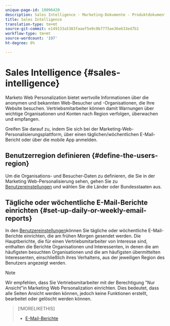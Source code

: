 ```yaml
---
unique-page-id: 10096420
description: Sales Intelligence - Marketing-Dokumente - Produktdokumentation
title: Sales Intelligence
translation-type: tm+mt
source-git-commit: e149133a5383faaef5e9c9b7775ae36e633ed7b1
workflow-type: tm+mt
source-wordcount: '197'
ht-degree: 0%

---
```



# Sales Intelligence {#sales-intelligence}

Marketo Web Personalization bietet wertvolle Informationen über die anonymen und bekannten Web-Besucher und -Organisationen, die Ihre Website besuchen. Vertriebsmitarbeiter können damit Warnungen über wichtige Organisationen und Konten nach Region verfolgen, überwachen und empfangen.

Greifen Sie darauf zu, indem Sie sich bei der Marketing-Web-Personalisierungsplattform, über einen täglichen/wöchentlichen E-Mail-Bericht oder über die mobile App anmelden.

## Benutzerregion definieren {#define-the-users-region}

Um die Organisations- und Besucher-Daten zu definieren, die Sie in der Marketing Web-Personalisierung sehen, gehen Sie zu [Benutzereinstellungen](/help/marketo/product-docs/web-personalization/getting-started/user-settings.md) und wählen Sie die Länder oder Bundesstaaten aus.

## Tägliche oder wöchentliche E-Mail-Berichte einrichten {#set-up-daily-or-weekly-email-reports}

In den [Benutzereinstellungen](/help/marketo/product-docs/web-personalization/getting-started/user-settings.md)können Sie tägliche oder wöchentliche E-Mail-Berichte einrichten, die am frühen Morgen gesendet werden. Die Hauptberichte, die für einen Vertriebsmitarbeiter von Interesse sind, enthalten die Berichte Organisationen und Interessenten, in denen die am häufigsten besuchten Organisationen und die am häufigsten übermittelten Interessenten, einschließlich ihres Verhaltens, aus der jeweiligen Region des Benutzers angezeigt werden.

>[!NOTE]
>
>Wir empfehlen, dass Sie Vertriebsmitarbeiter mit der Berechtigung &quot;Nur Ansicht&quot;in Marketing Web Personalization einrichten. Dies bedeutet, dass alle Seiten Ansicht werden können, jedoch keine Funktionen erstellt, bearbeitet oder gelöscht werden können.

>[!MORELIKETHIS]
>
>* [E-Mail-Berichte](email-reports.md)

